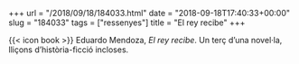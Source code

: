 +++
url = "/2018/09/18/184033.html"
date = "2018-09-18T17:40:33+00:00"
slug = "184033"
tags = ["ressenyes"]
title = "El rey recibe"
+++

{{< icon book >}} Eduardo Mendoza, *El rey recibe*. Un terç d’una novel·la, lliçons d’història-ficció incloses.

